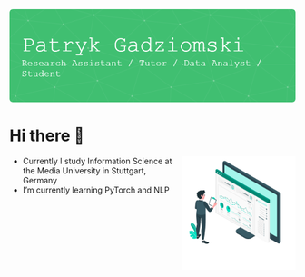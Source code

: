 ![Header](./github-header-image.png)

<h1> Hi there 👋 </h1>

<img align="right" width="200px" src="https://github.com/PatrykGadziomski/PatrykGadziomski/blob/main/3515462.png">

<ul align="left">
  <li>Currently I study Information Science at the Media University in Stuttgart, Germany</li>
  <li>I’m currently learning PyTorch and NLP</li>
</ul>
